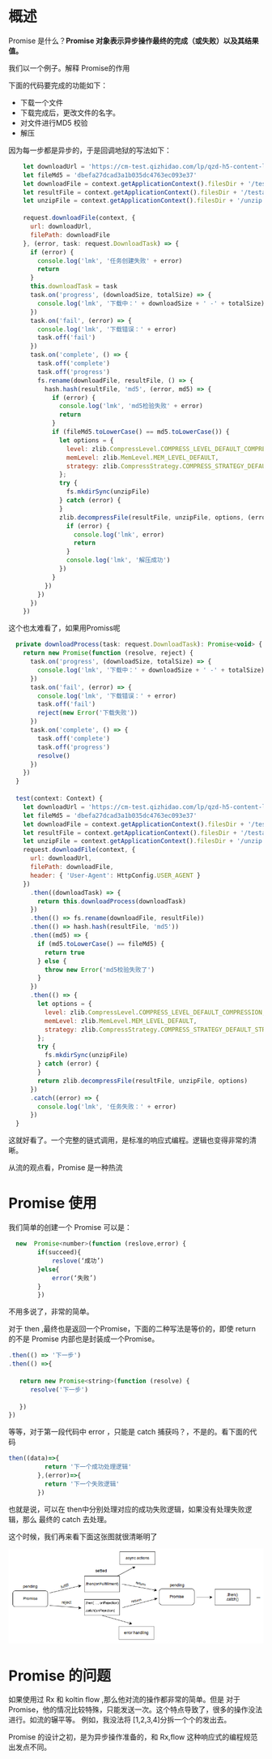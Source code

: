 
# 概述


Promise 是什么？**Promise 对象表示异步操作最终的完成（或失败）以及其结果值。**


我们以一个例子。解释 Promise的作用


下面的代码要完成的功能如下：
- 下载一个文件
- 下载完成后，更改文件的名字。
- 对文件进行MD5 校验
- 解压

因为每一步都是异步的，于是回调地狱的写法如下：

```js
    let downloadUrl = 'https://cm-test.qizhidao.com/lp/qzd-h5-content-lp.799658.test.zip'
    let fileMd5 = 'dbefa27dcad3a1b035dc4763ec093e37'
    let downloadFile = context.getApplicationContext().filesDir + '/testa.temp'
    let resultFile = context.getApplicationContext().filesDir + '/testa.zip'
    let unzipFile = context.getApplicationContext().filesDir + '/unzip'

    request.downloadFile(context, {
      url: downloadUrl,
      filePath: downloadFile
    }, (error, task: request.DownloadTask) => {
      if (error) {
        console.log('lmk', '任务创建失败' + error)
        return
      }
      this.downloadTask = task
      task.on('progress', (downloadSize, totalSize) => {
        console.log('lmk', '下载中：' + downloadSize + ' -' + totalSize)
      })
      task.on('fail', (error) => {
        console.log('lmk', '下载错误：' + error)
        task.off('fail')
      })
      task.on('complete', () => {
        task.off('complete')
        task.off('progress')
        fs.rename(downloadFile, resultFile, () => {
          hash.hash(resultFile, 'md5', (error, md5) => {
            if (error) {
              console.log('lmk', 'md5检验失败' + error)
              return
            }
            if (fileMd5.toLowerCase() == md5.toLowerCase()) {
              let options = {
                level: zlib.CompressLevel.COMPRESS_LEVEL_DEFAULT_COMPRESSION,
                memLevel: zlib.MemLevel.MEM_LEVEL_DEFAULT,
                strategy: zlib.CompressStrategy.COMPRESS_STRATEGY_DEFAULT_STRATEGY
              };
              try {
                fs.mkdirSync(unzipFile)
              } catch (error) {
              }
              zlib.decompressFile(resultFile, unzipFile, options, (error, data) => {  
                if (error) {
                  console.log('lmk', error)
                  return
                }
                console.log('lmk', '解压成功')
              })
            }
          })
        })
      })
    })
```

这个也太难看了，如果用Promiss呢

```js
  private downloadProcess(task: request.DownloadTask): Promise<void> {
    return new Promise(function (resolve, reject) {
      task.on('progress', (downloadSize, totalSize) => {
        console.log('lmk', '下载中：' + downloadSize + ' -' + totalSize)
      })
      task.on('fail', (error) => {
        console.log('lmk', '下载错误：' + error)
        task.off('fail')
        reject(new Error('下载失败'))
      })
      task.on('complete', () => {
        task.off('complete')
        task.off('progress')
        resolve()
      })
    })
  }

  test(context: Context) {
    let downloadUrl = 'https://cm-test.qizhidao.com/lp/qzd-h5-content-lp.799658.test.zip'
    let fileMd5 = 'dbefa27dcad3a1b035dc4763ec093e37'
    let downloadFile = context.getApplicationContext().filesDir + '/testa.temp'
    let resultFile = context.getApplicationContext().filesDir + '/testa.zip'
    let unzipFile = context.getApplicationContext().filesDir + '/unzip'
    request.downloadFile(context, {
      url: downloadUrl,
      filePath: downloadFile,
      header: { 'User-Agent': HttpConfig.USER_AGENT }
    })
      .then((downloadTask) => {
        return this.downloadProcess(downloadTask)
      })
      .then(() => fs.rename(downloadFile, resultFile))
      .then(() => hash.hash(resultFile, 'md5'))
      .then((md5) => {
        if (md5.toLowerCase() == fileMd5) {
          return true
        } else {
          throw new Error('md5校验失败了')
        }
      })
      .then(() => {
        let options = {
          level: zlib.CompressLevel.COMPRESS_LEVEL_DEFAULT_COMPRESSION,
          memLevel: zlib.MemLevel.MEM_LEVEL_DEFAULT,
          strategy: zlib.CompressStrategy.COMPRESS_STRATEGY_DEFAULT_STRATEGY
        };
        try {
          fs.mkdirSync(unzipFile)
        } catch (error) {
        }
        return zlib.decompressFile(resultFile, unzipFile, options)
      })
      .catch((error) => {
        console.log('lmk', '任务失败：' + error)
      })
  }

```

这就好看了。一个完整的链式调用，是标准的响应式编程。逻辑也变得非常的清晰。


从流的观点看，Promise 是一种热流


# Promise  使用

我们简单的创建一个 Promise 可以是：

```js
  new  Promise<number>(function (reslove,error) {
        if(succeed){
            reslove(‘成功’)
        }else{
            error(‘失败’)
        }
        })
```

不用多说了，非常的简单。

对于 then ,最终也是返回一个Promise，下面的二种写法是等价的，即使 return 的不是 Promise 内部也是封装成一个Promise。

```js
.then(() => '下一步')
.then(() =>{

   return new Promise<string>(function (resolve) {
      resolve('下一步')

   })
})
```

等等，对于第一段代码中 error ，只能是 catch 捕获吗？，不是的。看下面的代码

```js
then((data)=>{
          return '下一个成功处理逻辑'
        },(error)=>{
          return '下一个失败逻辑'
        })
```

也就是说，可以在 then中分别处理对应的成功失败逻辑，如果没有处理失败逻辑，那么 最终的 catch 去处理。

这个时候，我们再来看下面这张图就很清晰明了

![image](assets/promises.png)

# Promise 的问题

如果使用过 Rx 和 koltin flow ,那么他对流的操作都非常的简单。但是 对于 Promise，他的情况比较特殊，只能发送一次。这个特点导致了，很多的操作没法进行。如流的辗平等。
例如，我没法将 [1,2,3,4]分拆一个个的发出去。


Promise 的设计之初，是为异步操作准备的，和 Rx,flow 这种响应式的编程规范出发点不同。



